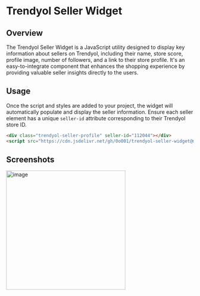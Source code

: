 # Trendyol Seller Widget

## Overview
The Trendyol Seller Widget is a JavaScript utility designed to display key information about sellers on Trendyol, including their name, store score, profile image, number of followers, and a link to their store profile. It's an easy-to-integrate component that enhances the shopping experience by providing valuable seller insights directly to the users.

## Usage
Once the script and styles are added to your project, the widget will automatically populate and display the seller information. Ensure each seller element has a unique `seller-id` attribute corresponding to their Trendyol store ID.

```html
<div class="trendyol-seller-profile" seller-id="112044"></div>
<script src="https://cdn.jsdelivr.net/gh/0o001/trendyol-seller-widget@main/index.js"></script>
```
## Screenshots
<img width="320" alt="image" src="https://github.com/0o001/trendyol-seller-widget/assets/4294069/b67feb8e-829d-450b-8787-e98f1dd6f01f">
